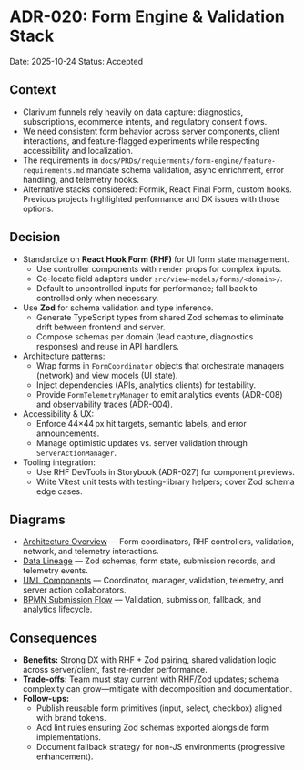 # ADR-020: Form Engine & Validation Stack
Date: 2025-10-24
Status: Accepted

## Context
- Clarivum funnels rely heavily on data capture: diagnostics, subscriptions, ecommerce intents, and regulatory consent flows.
- We need consistent form behavior across server components, client interactions, and feature-flagged experiments while respecting accessibility and localization.
- The requirements in `docs/PRDs/requierments/form-engine/feature-requirements.md` mandate schema validation, async enrichment, error handling, and telemetry hooks.
- Alternative stacks considered: Formik, React Final Form, custom hooks. Previous projects highlighted performance and DX issues with those options.

## Decision
- Standardize on **React Hook Form (RHF)** for UI form state management.
  - Use controller components with `render` props for complex inputs.
  - Co-locate field adapters under `src/view-models/forms/<domain>/`.
  - Default to uncontrolled inputs for performance; fall back to controlled only when necessary.
- Use **Zod** for schema validation and type inference.
  - Generate TypeScript types from shared Zod schemas to eliminate drift between frontend and server.
  - Compose schemas per domain (lead capture, diagnostics responses) and reuse in API handlers.
- Architecture patterns:
  - Wrap forms in `FormCoordinator` objects that orchestrate managers (network) and view models (UI state).
  - Inject dependencies (APIs, analytics clients) for testability.
  - Provide `FormTelemetryManager` to emit analytics events (ADR-008) and observability traces (ADR-004).
- Accessibility & UX:
  - Enforce 44×44 px hit targets, semantic labels, and error announcements.
  - Manage optimistic updates vs. server validation through `ServerActionManager`.
- Tooling integration:
  - Use RHF DevTools in Storybook (ADR-027) for component previews.
  - Write Vitest unit tests with testing-library helpers; cover Zod schema edge cases.

## Diagrams
- [Architecture Overview](../diagrams/adr-020-form-engine/architecture-overview.mmd) — Form coordinators, RHF controllers, validation, network, and telemetry interactions.
- [Data Lineage](../diagrams/adr-020-form-engine/data-lineage.mmd) — Zod schemas, form state, submission records, and telemetry events.
- [UML Components](../diagrams/adr-020-form-engine/uml-components.mmd) — Coordinator, manager, validation, telemetry, and server action collaborators.
- [BPMN Submission Flow](../diagrams/adr-020-form-engine/bpmn-submission.mmd) — Validation, submission, fallback, and analytics lifecycle.

## Consequences
- **Benefits:** Strong DX with RHF + Zod pairing, shared validation logic across server/client, fast re-render performance.
- **Trade-offs:** Team must stay current with RHF/Zod updates; schema complexity can grow—mitigate with decomposition and documentation.
- **Follow-ups:**
  - Publish reusable form primitives (input, select, checkbox) aligned with brand tokens.
  - Add lint rules ensuring Zod schemas exported alongside form implementations.
  - Document fallback strategy for non-JS environments (progressive enhancement).
